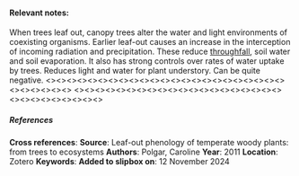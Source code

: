 #### **Relevant notes**:
When trees leaf out, canopy trees alter the water and light environments of coexisting organisms. Earlier leaf-out causes an increase in the interception of incoming radiation and precipitation. These reduce [throughfall](Throughfall.md), soil water and soil evaporation.
It also has strong controls over rates of water uptake by trees. Reduces light and water for plant understory. Can be quite negative.
<><><><><><><><><><><><><><><><><><><><><><><><><><><><><>
<><><><><><><><><><><><><><><><><><><><><><><><><><><><><>
##### References
**Cross references**:
**Source**: Leaf-out phenology of temperate woody plants: from trees to ecosystems
**Authors**: Polgar, Caroline
**Year**: 2011
**Location**: Zotero
**Keywords**: 
**Added to slipbox on**:  12 November 2024